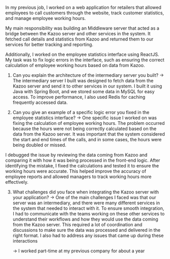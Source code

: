 In my previous job, I worked on a web application for retailers that allowed employees to call customers through the website, track customer statistics, and manage employee working hours.

My main responsibility was building an Middleware server that acted as a bridge between the Kazoo server and other services in the system. It fetched call details and statistics from Kazoo and returned them to our services for better tracking and reporting.

Additionally, I worked on the employee statistics interface using ReactJS. My task was to fix logic errors in the interface, such as ensuring the correct calculation of employee working hours based on data from Kazoo.


1. Can you explain the architecture of the intermediary server you built?
-> The intermediary server I built was designed to fetch data from the Kazoo server and send it to other services in our system. I built it using Java with Spring Boot, and we stored some data in MySQL for easy access. To improve performance, I also used Redis for caching frequently accessed data.


2. Can you give an example of a specific logic error you fixed in the employee statistics interface?
-> One specific issue I worked on was fixing the calculation of employee working hours. The problem occurred because the hours were not being correctly calculated based on the data from the Kazoo server. It was important that the system considered the start and end times of the calls, and in some cases, the hours were being doubled or missed.

I debugged the issue by reviewing the data coming from Kazoo and comparing it with how it was being processed in the front-end logic. After identifying the mistake, I fixed the calculations and tested it to ensure the working hours were accurate. This helped improve the accuracy of employee reports and allowed managers to track working hours more effectively.


3. What challenges did you face when integrating the Kazoo server with your application?
	-> One of the main challenges I faced was that our server was an intermediary, and there were many different services in the system that needed to interact with it. To ensure smooth integration, I had to communicate with the teams working on these other services to understand their workflows and how they would use the data coming from the Kazoo server.
	This required a lot of coordination and discussions to make sure the data was processed and delivered in the right format. I also had to address any issues that came up during these interactions

	-> I worked part-time at my previous company for about a year